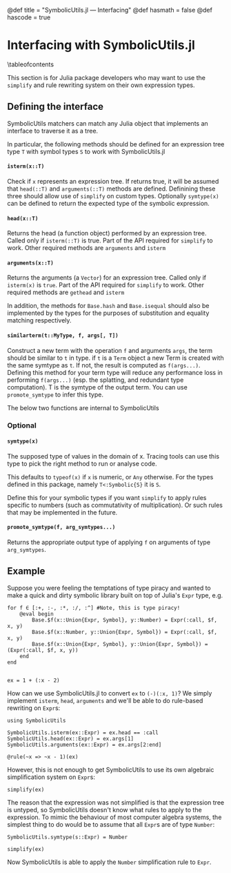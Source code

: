 @def title = "SymbolicUtils.jl — Interfacing"
@def hasmath = false
@def hascode = true
<!-- Note: by default hasmath == true and hascode == false. You can change this in
the config file by setting hasmath = false for instance and just setting it to true
where appropriate -->

# Interfacing with SymbolicUtils.jl

\tableofcontents <!-- you can use \toc as well -->

This section is for Julia package developers who may want to use the `simplify` and rule rewriting system on their own expression types.

## Defining the interface

SymbolicUtils matchers can match any Julia object that implements an interface to traverse it as a tree.

In particular, the following methods should be defined for an expression tree type `T` with symbol types `S` to  work
with SymbolicUtils.jl

#### `isterm(x::T)`

Check if `x` represents an expression tree. If returns true,
it will be assumed that `head(::T)` and `arguments(::T)`
methods are defined. Definining these three should allow use
of `simplify` on custom types. Optionally `symtype(x)` can be
defined to return the expected type of the symbolic expression.

#### `head(x::T)`

Returns the head (a function object) performed by an expression
tree. Called only if `isterm(::T)` is true. Part of the API required
for `simplify` to work. Other required methods are `arguments` and `isterm`

#### `arguments(x::T)`

Returns the arguments (a `Vector`) for an expression tree.
Called only if `isterm(x)` is `true`. Part of the API required
for `simplify` to work. Other required methods are `gethead` and `isterm`

In addition, the methods for `Base.hash` and `Base.isequal` should also be implemented by the types for the purposes of substitution and equality matching respectively.

#### `similarterm(t::MyType, f, args[, T])`

Construct a new term with the operation `f` and arguments `args`, the term should be similar to `t` in type. if `t` is a `Term` object a new Term is created with the same symtype as `t`. If not, the result is computed as `f(args...)`. Defining this method for your term type will reduce any performance loss in performing `f(args...)` (esp. the splatting, and redundant type computation). T is the symtype of the output term. You can use `promote_symtype` to infer this type.

The below two functions are internal to SymbolicUtils

### Optional

#### `symtype(x)`

The supposed type of values in the domain of x. Tracing tools can use this type to
pick the right method to run or analyse code.

This defaults to `typeof(x)` if `x` is numeric, or `Any` otherwise.
For the types defined in this package, namely `T<:Symbolic{S}` it is `S`.

Define this for your symbolic types if you want `simplify` to apply rules
specific to numbers (such as commutativity of multiplication). Or such
rules that may be implemented in the future.

#### `promote_symtype(f, arg_symtypes...)`

Returns the appropriate output type of applying `f` on arguments of type `arg_symtypes`.

## Example

Suppose you were feeling the temptations of type piracy and wanted to make a quick and dirty
symbolic library built on top of Julia's `Expr` type, e.g.

```julia:piracy1
for f ∈ [:+, :-, :*, :/, :^] #Note, this is type piracy!
    @eval begin
        Base.$f(x::Union{Expr, Symbol}, y::Number) = Expr(:call, $f, x, y)
        Base.$f(x::Number, y::Union{Expr, Symbol}) = Expr(:call, $f, x, y)
        Base.$f(x::Union{Expr, Symbol}, y::Union{Expr, Symbol}) = (Expr(:call, $f, x, y))
    end
end


ex = 1 + (:x - 2)
```


How can we use SymbolicUtils.jl to convert `ex` to `(-)(:x, 1)`? We simply implement `isterm`,
`head`, `arguments` and we'll be able to do rule-based rewriting on `Expr`s:
```julia:piracy2
using SymbolicUtils

SymbolicUtils.isterm(ex::Expr) = ex.head == :call
SymbolicUtils.head(ex::Expr) = ex.args[1]
SymbolicUtils.arguments(ex::Expr) = ex.args[2:end]

@rule(~x => ~x - 1)(ex)
```

However, this is not enough to get SymbolicUtils to use its own algebraic simplification system on `Expr`s:
```julia:piracy3
simplify(ex)
```

The reason that the expression was not simplified is that the expression tree is untyped, so SymbolicUtils 
doesn't know what rules to apply to the expression. To mimic the behaviour of most computer algebra 
systems, the simplest thing to do would be to assume that all `Expr`s are of type `Number`:

```julia:piracy4
SymbolicUtils.symtype(s::Expr) = Number

simplify(ex)
```

Now SymbolicUtils is able to apply the `Number` simplification rule to `Expr`.
